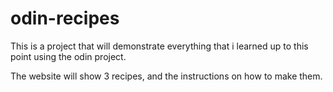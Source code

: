 # odin-recipes
This is a project that will demonstrate everything that i learned up to this point
using the odin project.

The website will show 3 recipes, and the instructions on how to  make them.
